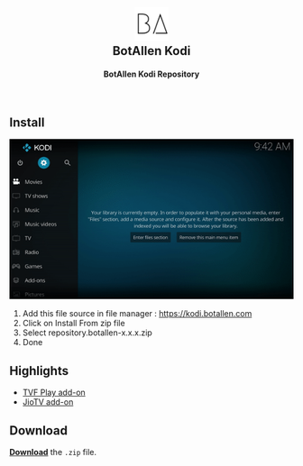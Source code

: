 <h2 align="center">
  <br>
  <a href="https://github.com/botallen/repository.botallen"><img src="repository.botallen/icon2.png" height="60" width="60"></a>
  <br>
  BotAllen Kodi
  <br>
</h2>

<h4 align="center">BotAllen Kodi Repository</h4>

<br>

## Install

![GIF demo](media/install.gif)

1. Add this file source in file manager : https://kodi.botallen.com
2. Click on Install From zip file
3. Select repository.botallen-x.x.x.zip
4. Done

## Highlights

- [TVF Play add-on](https://github.com/botallen/repository.botallen/tree/master/plugin.video.tvfplay)
- [JioTV add-on](https://github.com/botallen/repository.botallen/tree/master/plugin.video.jiotv)

## Download

[**Download**](https://github.com/botallen/repository.botallen/raw/master/repository.botallen/repository.botallen-1.0.0.zip) the `.zip` file.
